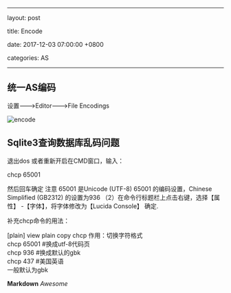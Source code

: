 
---

layout: post  

title: Encode

date: 2017-12-03 07:00:00 +0800

categories: AS  

---

## 统一AS编码

设置--->Editor--->File Encodings

![encode](https://cvbnt.github.io/cvbnt.github.io/assets/images/Encode.PNG)

## Sqlite3查询数据库乱码问题

退出dos 或者重新开启在CMD窗口，输入：

chcp 65001  

然后回车确定 
注意 65001 是Unicode (UTF-8) 65001 的编码设置，Chinese Simplified (GB2312) 的设置为936 
（2）在命令行标题栏上点击右键，选择【属性】 -【字体】，将字体修改为【Lucida Console】 确定.

补充chcp命令的用法：

[plain] view plain copy
chcp  作用：切换字符格式  
chcp 65001   #换成utf-8代码页  
chcp 936       #换成默认的gbk  
chcp 437       #美国英语   
一般默认为gbk

**Markdown**
*Awesome*